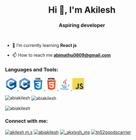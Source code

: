 
<h1 align="center">Hi 👋, I'm Akilesh</h1>
<h3 align="center">Aspiring developer </h3>

<p align="left"> <a href="https://twitter.com/" target="blank"><img src="https://img.shields.io/twitter/follow/?logo=twitter&style=for-the-badge" alt="" /></a> </p>

- 🌱 I’m currently learning **React js**

- 📫 How to reach me **abimathu0809@gmail.com**

<h3 align="left">Languages and Tools:</h3>
<p align="left"> <a href="https://www.cprogramming.com/" target="_blank" rel="noreferrer"> <img src="https://raw.githubusercontent.com/devicons/devicon/master/icons/c/c-original.svg" alt="c" width="40" height="40"/> </a> <a href="https://www.w3schools.com/cpp/" target="_blank" rel="noreferrer"> <img src="https://raw.githubusercontent.com/devicons/devicon/master/icons/cplusplus/cplusplus-original.svg" alt="cplusplus" width="40" height="40"/> </a> <a href="https://www.w3schools.com/css/" target="_blank" rel="noreferrer"> <img src="https://raw.githubusercontent.com/devicons/devicon/master/icons/css3/css3-original-wordmark.svg" alt="css3" width="40" height="40"/> </a> <a href="https://www.w3.org/html/" target="_blank" rel="noreferrer"> <img src="https://raw.githubusercontent.com/devicons/devicon/master/icons/html5/html5-original-wordmark.svg" alt="html5" width="40" height="40"/> </a> <a href="https://www.java.com" target="_blank" rel="noreferrer"> <img src="https://raw.githubusercontent.com/devicons/devicon/master/icons/java/java-original.svg" alt="java" width="40" height="40"/> </a> <a href="https://developer.mozilla.org/en-US/docs/Web/JavaScript" target="_blank" rel="noreferrer"> <img src="https://raw.githubusercontent.com/devicons/devicon/master/icons/javascript/javascript-original.svg" alt="javascript" width="40" height="40"/> </a> </p>

<p><img align="left" src="https://github-readme-stats.vercel.app/api/top-langs?username=abiakilesh&show_icons=true&locale=en&layout=compact" alt="abiakilesh" /></p>

<p>&nbsp;<img align="center" src="https://github-readme-stats.vercel.app/api?username=abiakilesh&show_icons=true&locale=en" alt="abiakilesh" /></p>

<p><img align="center" src="https://github-readme-streak-stats.herokuapp.com/?user=abiakilesh&" alt="abiakilesh" /></p>

<h3 align="left">Connect with me:</h3>
<p align="left">
<a href="https://linkedin.com/in/akilesh m.s" target="blank"><img align="center" src="https://raw.githubusercontent.com/rahuldkjain/github-profile-readme-generator/master/src/images/icons/Social/linked-in-alt.svg" alt="akilesh m.s" height="30" width="40" /></a>
<a href="https://fb.com/abiakilesh" target="blank"><img align="center" src="https://raw.githubusercontent.com/rahuldkjain/github-profile-readme-generator/master/src/images/icons/Social/facebook.svg" alt="abiakilesh" height="30" width="40" /></a>
<a href="https://instagram.com/_akxlxsh_ms" target="blank"><img align="center" src="https://raw.githubusercontent.com/rahuldkjain/github-profile-readme-generator/master/src/images/icons/Social/instagram.svg" alt="_akxlxsh_ms" height="30" width="40" /></a>
<a href="https://www.youtube.com/c/tn52goodscarrier" target="blank"><img align="center" src="https://raw.githubusercontent.com/rahuldkjain/github-profile-readme-generator/master/src/images/icons/Social/youtube.svg" alt="tn52goodscarrier" height="30" width="40" /></a>
</p>
